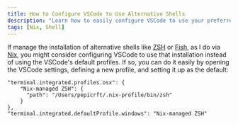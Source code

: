 ```yaml
---
title: How to Configure VSCode to Use Alternative Shells
description: "Learn how to easily configure VSCode to use your preferred alternative shell installation like ZSH or Fish instead of the default profiles."
tags: [Nix, Shell]
---
```



If manage the installation of alternative shells like [ZSH](https://en.wikipedia.org/wiki/Z_shell) or [Fish](https://fishshell.com/), as I do via [Nix](https://github.com/pepicrft/dotfiles.nix),
you might consider configuring VSCode to use that installation instead of using the VSCode's default profiles.
If so, you can do it easily by opening the VSCode settings, defining a new profile, and setting it up as the default:

```language-json
"terminal.integrated.profiles.osx": {
    "Nix-managed ZSH": {
      "path": "/Users/pepicrft/.nix-profile/bin/zsh"
    }
},
"terminal.integrated.defaultProfile.windows": "Nix-managed ZSH"
```


